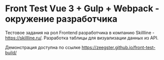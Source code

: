 # Front Test Vue 3 + Gulp + Webpack - окружение разработчика 

Тестовое задания на рол Frontend разработчика в компанию Skillline - https://skillline.ru/.
Разработка таблицы для визуализации данных из API.

Демонстрация доступна по ссылке https://zeegster.github.io/front-test-build/
